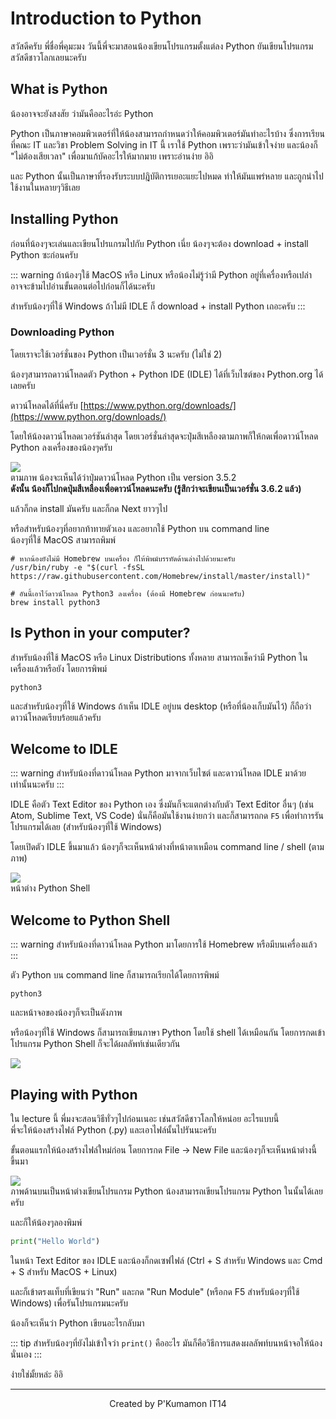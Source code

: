 # Introduction to Python
สวัสดีครับ พี่ชื่อพี่คุมะมง วันนี้พี่จะมาสอนน้องเขียนโปรแกรมตั้งแต่ลง Python ยันเขียนโปรแกรมสวัสดีชาวโลกเลยนะครับ

## What is Python
น้องอาจจะยังสงสัย ว่ามันคืออะไรอ่ะ Python

Python เป็นภาษาคอมพิวเตอร์ที่ให้น้องสามารถกำหนดว่าให้คอมพิวเตอร์มันทำอะไรบ้าง ซึ่งการเรียนที่คณะ IT และวิชา Problem Solving in IT นี้ เราใช้ Python เพราะว่ามันเข้าใจง่าย และน้องก็ "ไม่ต้องเสียเวลา" เพื่อมาแก้บัคอะไรให้มากมาย เพราะอ่านง่าย อิอิ

และ Python นั้นเป็นภาษาที่รองรับระบบปฎิบัติการเยอะแยะไปหมด ทำให้มันแพร่หลาย และถูกนำไปใช้งานในหลายๆวิธีเลย

## Installing Python
ก่อนที่น้องๆจะเล่นและเขียนโปรแกรมไปกับ Python เนี่ย น้องๆจะต้อง download + install Python ซะก่อนครับ

::: warning
ถ้าน้องๆใช้ MacOS หรือ Linux หรือน้องไม่รู้ว่ามี Python อยู่ที่เครื่องหรือเปล่า อาจจะข้ามไปอ่านขั้นตอนต่อไปก่อนก็ได้นะครับ

สำหรับน้องๆที่ใช้ Windows ถ้าไม่มี IDLE ก็ download + install Python เถอะครับ
:::

### Downloading Python
โดยเราจะใช้เวอร์ชั่นของ Python เป็นเวอร์ชั่น 3 นะครับ (ไม่ใช่ 2)

น้องๆสามารถดาวน์โหลดตัว Python + Python IDE (IDLE) ได้ที่เว็บไซต์ของ Python.org ได้เลยครับ

ดาวน์โหลดได้ที่นี่ครับ [https://www.python.org/downloads/](https://www.python.org/downloads/)

โดยให้น้องดาวน์โหลดเวอร์ชันล่าสุด โดยเวอร์ชั่นล่าสุดจะปุ่มสีเหลืองตามภาพก็ให้กดเพื่อดาวน์โหลด Python ลงเครื่องของน้องๆครับ

![](https://images.duckduckgo.com/iu/?u=http%3A%2F%2Fopensourceforu.com%2Fwp-content%2Fuploads%2F2016%2F09%2FFigure-1-Python-download-page-from-the-official-portal.jpg&f=1)<br>
ตามภาพ น้องจะเห็นได้ว่าปุ่มดาวน์โหลด Python เป็น version 3.5.2 <br>
**ดังนั้น น้องก็ไปกดปุ่มสีเหลืองเพื่อดาวน์โหลดนะครับ (รู้สึกว่าจะเขียนเป็นเวอร์ชั่น 3.6.2 แล้ว)**

แล้วก็กด install มันครับ และก็กด Next ยาวๆไป

หรือสำหรับน้องๆที่อยากท้าทายตัวเอง และอยากใช้ Python บน command line<br>
น้องๆที่ใช้ MacOS สามารถพิมพ์
```
# หากน้องยังไม่มี Homebrew บนเครื่อง ก็ให้พิพม์บรรทัดด้านล่างไปด้วยนะครับ
/usr/bin/ruby -e "$(curl -fsSL https://raw.githubusercontent.com/Homebrew/install/master/install)"

# อันนี้เอาไว้ดาวน์โหลด Python3 ลงเครื่อง (ต้องมี Homebrew ก่อนนะครับ)
brew install python3
```

## Is Python in your computer?
สำหรับน้องที่ใช้ MacOS หรือ Linux Distributions ทั้งหลาย สามารถเช็คว่ามี Python ในเครื่องแล้วหรือยัง โดยการพิพม์
```
python3
```

และสำหรับน้องๆที่ใช้ Windows ถ้าเห็น IDLE อยู่บน desktop (หรือที่น้องเก็บมันไว้) ก็ถือว่าดาวน์โหลดเรียบร้อยแล้วครับ

## Welcome to IDLE
::: warning
สำหรับน้องที่ดาวน์โหลด Python มาจากเว็บไซต์ และดาวน์โหลด IDLE มาด้วยเท่านั้นนะครับ
:::

IDLE คือตัว Text Editor ของ Python เอง ซึ่งมันก็จะแตกต่างกับตัว Text Editor อื่นๆ (เช่น Atom, Sublime Text, VS Code) นั่นก็คือมันใช้งานง่ายกว่า และก็สามารถกด `F5` เพื่อทำการรันโปรแกรมได้เลย (สำหรับน้องๆที่ใช้ Windows)

โดยเปิดตัว IDLE ขึ้นมาแล้ว น้องๆก็จะเห็นหน้าต่างที่หน้าตาเหมือน command line / shell (ตามภาพ)

![](https://images.duckduckgo.com/iu/?u=http%3A%2F%2Fi.stack.imgur.com%2Fbz1qE.jpg&f=1)<br>
หน้าต่าง Python Shell

## Welcome to Python Shell
::: warning
สำหรับน้องที่ดาวน์โหลด Python มาโดยการใช้ Homebrew หรือมีบนเครื่องแล้ว
:::

ตัว Python บน command line ก็สามารถเรียกได้โดยการพิพม์
```
python3
```
และหน้าจอของน้องๆก็จะเป็นดังภาพ

หรือน้องๆที่ใช้ Windows ก็สามารถเขียนภาษา Python โดยใช้ shell ได้เหมือนกัน โดยการกดเข้าโปรแกรม Python Shell ก็จะได้ผลลัพท์เช่นเดียวกัน

![](https://images.duckduckgo.com/iu/?u=https%3A%2F%2Fraphaelmarques.files.wordpress.com%2F2010%2F03%2Fterminal-python.png&f=1)

## Playing with Python
ใน lecture นี้ พี่มงจะสอนวิธีทั่วๆไปก่อนเนอะ เช่นสวัสดีชาวโลกให้หน่อย อะไรแบบนี้<br>
พี่จะให้น้องสร้างไฟล์ Python (.py) และเอาไฟล์นั้นไปรันนะครับ

ขั้นตอนแรกให้น้องสร้างไฟล์ใหม่ก่อน โดยการกด File -> New File และน้องๆก็จะเห็นหน้าต่างนี้ขึ้นมา

![](https://images.duckduckgo.com/iu/?u=https%3A%2F%2Fwww.w3resource.com%2Fw3r_images%2Fpython-idle-new-window.png&f=1)<br>
ภาพด้านบนเป็นหน้าต่างเขียนโปรแกรม Python น้องสามารถเขียนโปรแกรม Python ในนั้นได้เลยครับ

และก็ให้น้องๆลองพิมพ์ 
``` python
print("Hello World")
```
ในหน้า Text Editor ของ IDLE และน้องก็กดเซฟไฟล์ (Ctrl + S สำหรับ Windows และ Cmd + S สำหรับ MacOS + Linux)

และก็เข้าตรงแท็บที่เขียนว่า "Run" และกด "Run Module" (หรือกด F5 สำหรับน้องๆที่ใช้ Windows) เพื่อรันโปรแกรมนะครับ

น้องก็จะเห็นว่า Python เขียนอะไรกลับมา

::: tip
สำหรับน้องๆที่ยังไม่เข้าใจว่า `print()` คืออะไร มันก็คือวิธีการแสดงผลลัพท์บนหน้าจอให้น้องนั่นเอง
:::

ง่ายใช่มั้ยหล่ะ อิอิ

---
<center>Created by P'Kumamon IT14</center>




